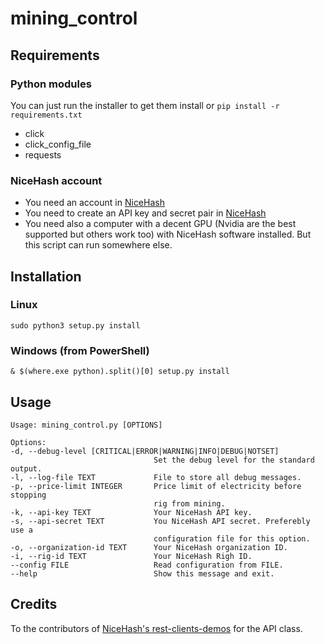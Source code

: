 # mining_control

## Requirements

### Python modules
You can just run the installer to get them install or `pip install -r requirements.txt`
- click
- click_config_file
- requests

### NiceHash account
- You need an account in [NiceHash](https://www.nicehash.com/my/register)
- You need to create an API key and secret pair in [NiceHash](https://www.nicehash.com/docs/)
- You need also a computer with a decent GPU (Nvidia are the best supported but others work too) with NiceHash software installed. But this script can run somewhere else.

## Installation

### Linux

  `sudo python3 setup.py install`

### Windows (from PowerShell)

  `& $(where.exe python).split()[0] setup.py install`

## Usage

  ```
Usage: mining_control.py [OPTIONS]

Options:
  -d, --debug-level [CRITICAL|ERROR|WARNING|INFO|DEBUG|NOTSET]
                                  Set the debug level for the standard output.
  -l, --log-file TEXT             File to store all debug messages.
  -p, --price-limit INTEGER       Price limit of electricity before stopping
                                  rig from mining.
  -k, --api-key TEXT              Your NiceHash API key.
  -s, --api-secret TEXT           You NiceHash API secret. Preferebly use a
                                  configuration file for this option.
  -o, --organization-id TEXT      Your NiceHash organization ID.
  -i, --rig-id TEXT               Your NiceHash Righ ID.
  --config FILE                   Read configuration from FILE.
  --help                          Show this message and exit.
```

## Credits
To the contributors of [NiceHash's rest-clients-demos](https://github.com/nicehash/rest-clients-demo/graphs/contributors) for the API class.